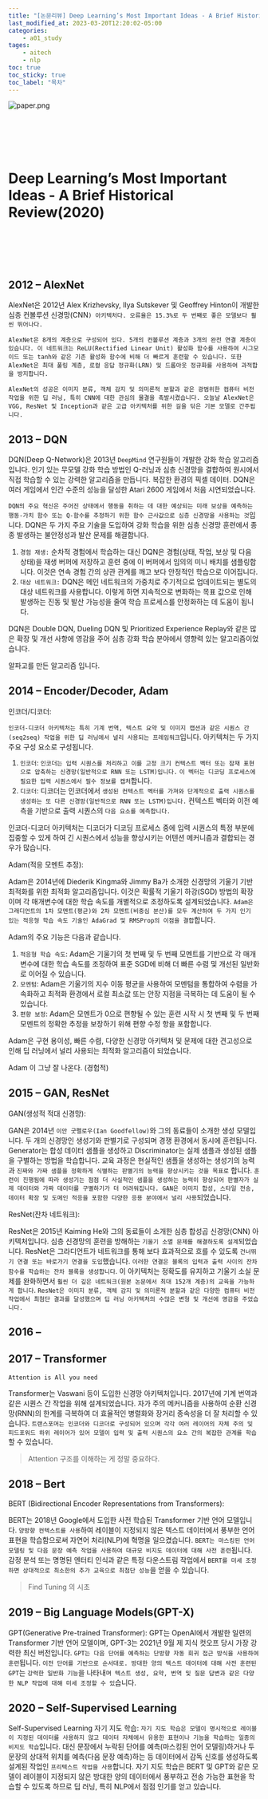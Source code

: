 ```yaml
---
title: "[논문리뷰] Deep Learning’s Most Important Ideas - A Brief Historical Review(2020)"
last_modified_at: 2023-03-20T12:20:02-05:00
categories:
    - a01_study
tages:
    - aitech
    - nlp
toc: true
toc_sticky: true
toc_label: "목차"
---
```


![paper.png](../../../image/paper.png)


<br><br><br><br>


# Deep Learning’s Most Important Ideas - A Brief Historical Review(2020)
<br><br><br><br>



## 2012 – AlexNet

AlexNet은 2012년 Alex Krizhevsky, Ilya Sutskever 및 Geoffrey Hinton이 개발한 심층 컨볼루션 신경망(CNN`) 아키텍처다. 오류율은 15.3%로 두 번째로 좋은 모델보다 훨씬 뛰어나다.`

`AlexNet은 8개의 계층으로 구성되어 있다. 5개의 컨볼루션 계층과 3개의 완전 연결 계층이 있습니다. 이 네트워크는 ReLU(Rectified Linear Unit) 활성화 함수를 사용하여 시그모이드 또는 tanh와 같은 기존 활성화 함수에 비해 더 빠르게 훈련할 수 있습니다. 또한 AlexNet은 최대 풀링 계층, 로컬 응답 정규화(LRN) 및 드롭아웃 정규화를 사용하여 과적합을 방지합니다.`

`AlexNet의 성공은 이미지 분류, 객체 감지 및 의미론적 분할과 같은 광범위한 컴퓨터 비전 작업을 위한 딥 러닝, 특히 CNN에 대한 관심의 물결을 촉발시켰습니다. 오늘날 AlexNet은 VGG, ResNet 및 Inception과 같은 고급 아키텍처를 위한 길을 닦은 기본 모델로 간주됩니다.`

## 2013 – DQN

DQN(Deep Q-Network)은 2013년 `DeepMind` 연구원들이 개발한 강화 학습 알고리즘입니다. 인기 있는 무모델 강화 학습 방법인 Q-러닝과 심층 신경망을 결합하여 원시에서 직접 학습할 수 있는 강력한 알고리즘을 만듭니다. 복잡한 환경의 픽셀 데이터. DQN은 여러 게임에서 인간 수준의 성능을 달성한 Atari 2600 게임에서 처음 시연되었습니다.

`DQN의 주요 혁신은 주어진 상태에서 행동을 취하는 데 대한 예상되는 미래 보상을 예측하는 행동-가치 함수 또는 Q-함수를 추정하기 위한 함수 근사값으로 심층 신경망을 사용하는 것`입니다. DQN은 두 가지 주요 기술을 도입하여 강화 학습을 위한 심층 신경망 훈련에서 종종 발생하는 불안정성과 발산 문제를 해결합니다.

1. `경험 재생:` 순차적 경험에서 학습하는 대신 DQN은 경험(상태, 작업, 보상 및 다음 상태)을 재생 버퍼에 저장하고 훈련 중에 이 버퍼에서 임의의 미니 배치를 샘플링합니다. 이것은 연속 경험 간의 상관 관계를 깨고 보다 안정적인 학습으로 이어집니다.
2. `대상 네트워크:` DQN은 메인 네트워크의 가중치로 주기적으로 업데이트되는 별도의 대상 네트워크를 사용합니다. 이렇게 하면 지속적으로 변화하는 목표 값으로 인해 발생하는 진동 및 발산 가능성을 줄여 학습 프로세스를 안정화하는 데 도움이 됩니다.

DQN은 Double DQN, Dueling DQN 및 Prioritized Experience Replay와 같은 많은 확장 및 개선 사항에 영감을 주어 심층 강화 학습 분야에서 영향력 있는 알고리즘이었습니다.

알파고를 만든 알고리즘 입니다.

## 2014 – Encoder/Decoder, Adam

인코더/디코더:

`인코더-디코더 아키텍처는 특히 기계 번역, 텍스트 요약 및 이미지 캡션과 같은 시퀀스 간(seq2seq) 작업을 위한 딥 러닝에서 널리 사용되는 프레임워크`입니다. 아키텍처는 두 가지 주요 구성 요소로 구성됩니다.

1. `인코더`: `인코더는 입력 시퀀스를 처리하고 이를 고정 크기 컨텍스트 벡터 또는 잠재 표현으로 압축하는 신경망(일반적으로 RNN 또는 LSTM)입니다.` `이 벡터는 디코딩 프로세스에 필요한 입력 시퀀스에서 필수 정보를 캡처`합니다.
2. `디코더`: 디코더는 인코더에서 `생성된 컨텍스트 벡터를 가져와 단계적으로 출력 시퀀스를 생성하는 또 다른 신경망(일반적으로 RNN 또는 LSTM)입니다.` 컨텍스트 벡터와 이전 예측을 기반으로 출력 시퀀스의 `다음 요소를 예측합니다.`

인코더-디코더 아키텍처는 디코더가 디코딩 프로세스 중에 입력 시퀀스의 특정 부분에 집중할 수 있게 하여 긴 시퀀스에서 성능을 향상시키는 어텐션 메커니즘과 결합되는 경우가 많습니다.

Adam(적응 모멘트 추정):

Adam은 2014년에 Diederik Kingma와 Jimmy Ba가 소개한 신경망의 기울기 기반 최적화를 위한 최적화 알고리즘입니다. 이것은 확률적 기울기 하강(SGD) 방법의 확장이며 각 매개변수에 대한 학습 속도를 개별적으로 조정하도록 설계되었습니다. `Adam은 그래디언트의 1차 모멘트(평균)와 2차 모멘트(비중심 분산)를 모두 계산하여 두 가지 인기 있는 적응형 학습 속도 기술인 AdaGrad 및 RMSProp의 이점을 결합`합니다.

Adam의 주요 기능은 다음과 같습니다.

1. `적응형 학습 속도`: Adam은 기울기의 첫 번째 및 두 번째 모멘트를 기반으로 각 매개변수에 대한 학습 속도를 조정하여 표준 SGD에 비해 더 빠른 수렴 및 개선된 일반화로 이어질 수 있습니다.
2. `모멘텀`: Adam은 기울기의 지수 이동 평균을 사용하여 모멘텀을 통합하여 수렴을 가속화하고 최적화 환경에서 로컬 최소값 또는 안장 지점을 극복하는 데 도움이 될 수 있습니다.
3. `편향 보정`: Adam은 모멘트가 0으로 편향될 수 있는 훈련 시작 시 첫 번째 및 두 번째 모멘트의 정확한 추정을 보장하기 위해 편향 수정 항을 포함합니다.

Adam은 구현 용이성, 빠른 수렴, 다양한 신경망 아키텍처 및 문제에 대한 견고성으로 인해 딥 러닝에서 널리 사용되는 최적화 알고리즘이 되었습니다.

Adam 이 그냥 잘 나온다. (경험적)

## 2015 – GAN, ResNet

GAN(생성적 적대 신경망):

GAN은 2014년 `이안 굿펠로우(Ian Goodfellow)`와 그의 동료들이 소개한 생성 모델입니다. 두 개의 신경망인 생성기와 판별기로 구성되며 경쟁 환경에서 동시에 훈련됩니다. Generator는 합성 데이터 샘플을 생성하고 Discriminator는 실제 샘플과 생성된 샘플을 구별하는 방법을 학습합니다. 교육 과정은 현실적인 샘플을 생성하는 생성기의 능력과 `진짜와 가짜 샘플을 정확하게 식별하는 판별기의 능력을 향상시키는 것을 목표로` 합니다. `훈련이 진행됨에 따라 생성기는 점점 더 사실적인 샘플을 생성하는 능력이 향상되어 판별자가 실제 데이터와 가짜 데이터를 구별하기가 더 어려워집니다. GAN은 이미지 합성, 스타일 전송, 데이터 확장 및 도메인 적응을 포함한 다양한 응용 분야에서 널리 사용`되었습니다.

ResNet(잔차 네트워크):

ResNet은 2015년 Kaiming He와 그의 동료들이 소개한 심층 합성곱 신경망(CNN) 아키텍처입니다. 심층 신경망의 훈련을 방해하는 `기울기 소멸 문제를 해결하도록 설계`되었습니다. ResNet은 그라디언트가 네트워크를 통해 보다 효과적으로 흐를 수 있도록 `건너뛰기 연결 또는 바로가기 연결을 도입`했습니다. `이러한 연결은 블록의 입력과 출력 사이의 잔차 함수를 학습하는 잔차 블록을 생성합니다`. 이 아키텍처는 정확도를 유지하고 기울기 소실 문제를 완화하면서 `훨씬 더 깊은 네트워크(원본 논문에서 최대 152개 계층)의 교육을 가능하게 합니다`. `ResNet은 이미지 분류, 객체 감지 및 의미론적 분할과 같은 다양한 컴퓨터 비전 작업에서 최첨단 결과를 달성했으며 딥 러닝 아키텍처의 수많은 변형 및 개선에 영감을 주었습니다.`

## 2016 –

## 2017 – Transformer

`Attention is All you need`

Transformer는 Vaswani 등이 도입한 신경망 아키텍처입니다. 2017년에 기계 번역과 같은 시퀀스 간 작업을 위해 설계되었습니다. 자가 주의 메커니즘을 사용하여 순환 신경망(RNN)의 한계를 극복하여 더 효율적인 병렬화와 장거리 종속성을 더 잘 처리할 수 있습니다. `트랜스포머는 인코더와 디코더로 구성되어 있으며 각각 여러 레이어의 자체 주의 및 피드포워드 하위 레이어가 있어 모델이 입력 및 출력 시퀀스의 요소 간의 복잡한 관계를 학습`할 수 있습니다.

> Attention 구조를 이해하는 게 정말 중요하다.
> 

## 2018 – Bert

BERT (Bidirectional Encoder Representations from Transformers):

BERT는 2018년 Google에서 도입한 사전 학습된 Transformer 기반 언어 모델입니다. `양방향 컨텍스트를 사용`하여 레이블이 지정되지 않은 텍스트 데이터에서 풍부한 언어 표현을 학습함으로써 자연어 처리(NLP)에 혁명을 일으켰습니다. `BERT는 마스킹된 언어 모델링 및 다음 문장 예측 작업을 사용하여 대규모 비지도 데이터에 대해 사전 훈련`됩니다. 감정 분석 또는 명명된 엔터티 인식과 같은 특정 다운스트림 작업에서 `BERT를 미세 조정하면 상대적으로 최소한의 추가 교육으로 최첨단 성능`을 얻을 수 있습니다.

> Find Tuning 의 시초
> 

## 2019 – Big Language Models(GPT-X)

GPT(Generative Pre-trained Transformer):
GPT는 OpenAI에서 개발한 일련의 Transformer 기반 언어 모델이며, GPT-3는 2021년 9월 제 지식 컷오프 당시 가장 강력한 최신 버전입니다. `GPT는 다음 단어를 예측하는 단방향 자동 회귀 접근 방식을 사용하여 훈련`됩니다. `이전 단어를 기반으로 순서대로. 방대한 양의 텍스트 데이터에 대해 사전 훈련된 GPT`는 `강력한 일반화 기능`을 나타내`며 텍스트 생성, 요약, 번역 및 질문 답변과 같은 다양한 NLP 작업에 대해 미세 조정할 수 있`습니다.

## 2020 – Self-Supervised Learning

Self-Supervised Learning 자기 지도 학습:
`자기 지도 학습은 모델이 명시적으로 레이블이 지정된 데이터를 사용하지 않고 데이터 자체에서 유용한 표현이나 기능을 학습하는 일종의 비지도 학습`입니다. 대신 문장에서 누락된 단어를 예측(마스킹된 언어 모델링)하거나 두 문장의 상대적 위치를 예측(다음 문장 예측)하는 등 데이터에서 감독 신호를 생성하도록 설계된 작업인 `프리텍스트 작업을 사용`합니다. 자기 지도 학습은 BERT 및 GPT와 같은 모델이 레이블이 지정되지 않은 방대한 양의 데이터에서 풍부하고 전송 가능한 표현을 학습할 수 있도록 하므로 딥 러닝, 특히 NLP에서 점점 인기를 얻고 있습니다.